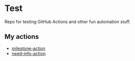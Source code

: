 # Test
Repo for testing GitHub Actions and other fun automation stuff.


## My actions
- [milestone-action](https://github.com/benelan/milestone-action)
- [need-info-action](https://github.com/benelan/need-info-action)
